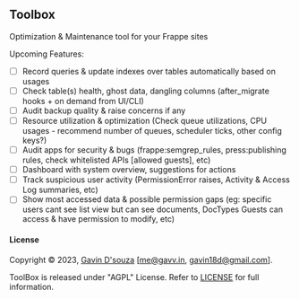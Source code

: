 ## Toolbox

Optimization & Maintenance tool for your Frappe sites

Upcoming Features:

 - [ ] Record queries & update indexes over tables automatically based on usages
 - [ ] Check table(s) health, ghost data, dangling columns (after_migrate hooks + on demand from UI/CLI)
 - [ ] Audit backup quality & raise concerns if any
 - [ ] Resource utilization & optimization (Check queue utilizations, CPU usages - recommend number of queues, scheduler ticks, other config keys?)
 - [ ] Audit apps for security & bugs (frappe:semgrep_rules, press:publishing rules, check whitelisted APIs [allowed guests], etc)
 - [ ] Dashboard with system overview, suggestions for actions
 - [ ] Track suspicious user activity (PermissionError raises, Activity & Access Log summaries, etc)
 - [ ] Show most accessed data & possible permission gaps (eg: specific users cant see list view but can see documents, DocTypes Guests can access & have permission to modify, etc)

#### License

Copyright © 2023, [Gavin D'souza](https://github.com/gavindsouza) [me@gavv.in, gavin18d@gmail.com].

ToolBox is released under "AGPL" License. Refer to [LICENSE](LICENSE) for full information.
